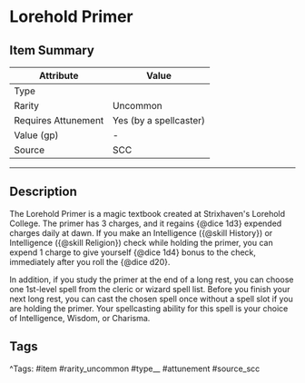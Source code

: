 # Lorehold Primer

## Item Summary

| Attribute            | Value                        |
|----------------------|------------------------------|
| Type                 |   |
| Rarity               | Uncommon             |
| Requires Attunement  | Yes (by a spellcaster)                |
| Value (gp)           | -    |
| Source               | SCC |

---

## Description

The Lorehold Primer is a magic textbook created at Strixhaven's Lorehold College. The primer has 3 charges, and it regains {@dice 1d3} expended charges daily at dawn. If you make an Intelligence ({@skill History}) or Intelligence ({@skill Religion}) check while holding the primer, you can expend 1 charge to give yourself {@dice 1d4} bonus to the check, immediately after you roll the {@dice d20}.

In addition, if you study the primer at the end of a long rest, you can choose one 1st-level spell from the cleric or wizard spell list. Before you finish your next long rest, you can cast the chosen spell once without a spell slot if you are holding the primer. Your spellcasting ability for this spell is your choice of Intelligence, Wisdom, or Charisma.

## Tags

^Tags: #item #rarity_uncommon #type__ #attunement #source_scc